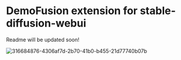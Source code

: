 # DemoFusion extension for stable-diffusion-webui
Readme will be updated soon!

![316684876-4306af7d-2b70-41b0-b455-21d77740b07b](https://github.com/sebaxakerhtc/sd-webui-demofusion/assets/32651506/000e63fc-575e-4016-abc1-cc1fbd9dcc66)

